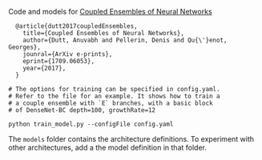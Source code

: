 Code and models for [Coupled Ensembles of Neural Networks](http://arxiv.org/abs/1709.06053) 

```
  @article{dutt2017coupledEnsembles,
    title={Coupled Ensembles of Neural Networks},
    author={Dutt, Anuvabh and Pellerin, Denis and Qu{\'}enot, Georges},
    jounral={ArXiv e-prints},
    eprint={1709.06053},
    year={2017},
  }
```


```
# The options for training can be specified in config.yaml.
# Refer to the file for an example. It shows how to train a 
# a couple ensemble with `E` branches, with a basic block 
# of DenseNet-BC depth=100, growthRate=12

python train_model.py --configFile config.yaml
```


The `models` folder contains the architecture definitions. To
experiment with other architectures, add a the model definition
in that folder.

